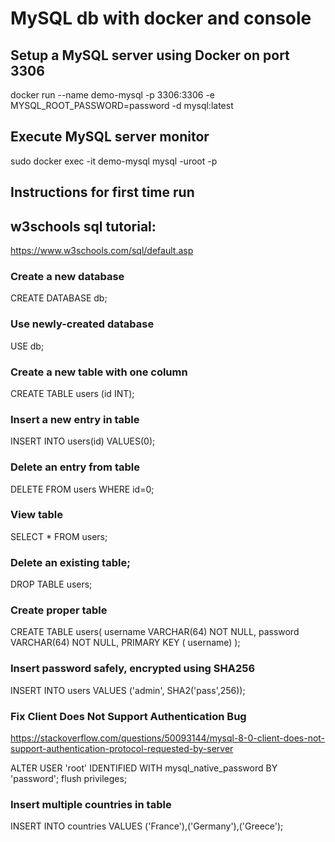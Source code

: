 # MySQL db with docker and console

## Setup a MySQL server using Docker on port 3306
docker run --name demo-mysql -p 3306:3306 -e MYSQL_ROOT_PASSWORD=password -d mysql:latest

## Execute MySQL server monitor
sudo docker exec -it demo-mysql mysql -uroot -p

## Instructions for first time run

## w3schools sql tutorial:
https://www.w3schools.com/sql/default.asp

### Create a new database
CREATE DATABASE db;

### Use newly-created database
USE db;

### Create a new table with one column
CREATE TABLE users (id INT);

### Insert a new entry in table
INSERT INTO users(id) VALUES(0);

### Delete an entry from table
DELETE FROM users WHERE id=0;

### View table
SELECT * FROM users;

### Delete an existing table;
DROP TABLE users;

### Create proper table
CREATE TABLE users( username VARCHAR(64) NOT NULL, password VARCHAR(64) NOT NULL, PRIMARY KEY ( username) );

### Insert password safely, encrypted using SHA256
INSERT INTO users VALUES ('admin', SHA2('pass',256));


### Fix Client Does Not Support Authentication Bug
https://stackoverflow.com/questions/50093144/mysql-8-0-client-does-not-support-authentication-protocol-requested-by-server

ALTER USER 'root' IDENTIFIED WITH mysql_native_password BY 'password';
flush privileges;


### Insert multiple countries in table
INSERT INTO countries VALUES ('France'),('Germany'),('Greece');
